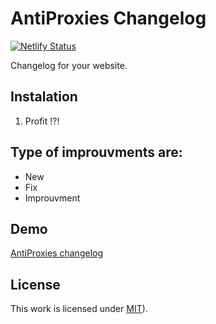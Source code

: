 # AntiProxies Changelog

[![Netlify Status](https://api.netlify.com/api/v1/badges/38e6b4a7-da86-4c22-8581-81e220d32a87/deploy-status)](https://app.netlify.com/sites/vibrant-goldberg-93e828/deploys)


Changelog for your website.


## Instalation

1. Profit !?!

## Type of improuvments are:

* New
* Fix
* Improuvment

## Demo

[AntiProxies changelog](https://changelog.antiproxies.com)

## License

This work is licensed under [MIT](LICENSE.md)).

